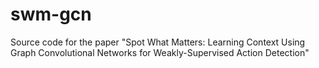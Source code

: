 # swm-gcn
Source code for the paper "Spot What Matters: Learning Context Using Graph Convolutional Networks for Weakly-Supervised Action Detection"
